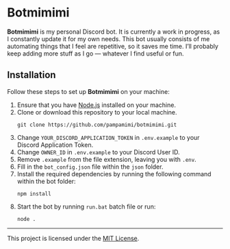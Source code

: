
# Botmimimi

**Botmimimi** is my personal Discord bot. It is currently a work in progress, as I constantly update it for my own needs. This bot usually consists of me automating things that I feel are repetitive, so it saves me time. I’ll probably keep adding more stuff as I go — whatever I find useful or fun.

## Installation

Follow these steps to set up **Botmimimi** on your machine:

1. Ensure that you have [Node.js](https://nodejs.org/en/) installed on your machine.
2. Clone or download this repository to your local machine.
    ```
    git clone https://github.com/pampamimi/botmimimi.git
    ```
3. Change `YOUR_DISCORD_APPLICATION_TOKEN` in `.env.example` to your Discord Application Token.
4. Change `OWNER_ID` in `.env.example` to your Discord User ID.
5. Remove `.example` from the file extension, leaving you with `.env`.
6. Fill in the `bot_config.json` file within the `json` folder.
7. Install the required dependencies by running the following command within the bot folder:
    ```
    npm install
    ```
8. Start the bot by running `run.bat` batch file or run:
    ```
    node .
    ```
---
This project is licensed under the [MIT License](https://github.com/pampamimi/botmimimi/blob/main/LICENSE).
